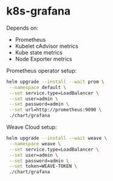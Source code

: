 # k8s-grafana

Depends on:
 * Prometheus 
 * Kubelet cAdvisor metrics
 * Kube state metrics
 * Node Exporter metrics

Prometheus operator setup:

```bash
helm upgrade --install --wait prom \
 --namespace default \
 --set service.type=LoadBalancer \
 --set user=admin \
 --set password=admin \
 --set url=http://prometheus:9090 \
 ./chart/grafana
```

Weave Cloud setup:

```bash
helm upgrade --install --wait weave \
 --namespace weave \
 --set service.type=LoadBalancer \
 --set user=admin \
 --set password=admin \
 --set token=WEAVE-TOKEN \
 ./chart/grafana
```
